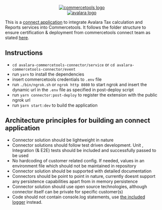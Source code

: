 <p align="center">
  <a href="https://commercetools.com/">
    <img alt="commercetools logo" src="https://unpkg.com/@commercetools-frontend/assets/logos/commercetools_primary-logo_horizontal_RGB.png">
  </a></br>
  <a href="https://www.avalara.com/us/en/products/sales-and-use-tax.html">
    <img alt="avalara logo" src="https://www.avalara.com/etc.clientlibs/avalara/clientlibs/avalara/resources/images/corporate_home_2_u15612.svg">
  </a><br>
</p>

This is a [connect application](https://marketplace.commercetools.com/) to integrate Avalara Tax calculation and Reports services into Commercetools.
It follows the folder structure to ensure certification & deployment from commercetools connect team as stated [here](https://github.com/commercetools/connect-application-kit#readme).

## Instructions

* `cd avalara-commercetools-connector/service` or `cd avalara-commercetools-connector/event`
* run `yarn` to install the dependencies 
* insert commercetools credentials to `.env` file
* run `./bin/ngrok.sh` or `ngrok http 8080` to start ngrok and insert the dynamic url in the `.env` file as specified in post-deploy script
* run `yarn connector:post-deploy` to register the extension with the public ngrok url
* run `ỳarn start:dev` to build the application

## Architecture principles for building an connect application 

* Connector solution should be lightweight in nature
* Connector solutions should follow test driven development. Unit , Integration (& E2E) tests should be included and successfully passed to be used
* No hardcoding of customer related config. If needed, values in an environment file which should not be maintained in repository
* Connector solution should be supported with detailed documentation
* Connectors should be point to point in nature, currently doesnt support any persistence capabilities apart from in memory persistence
* Connector solution should use open source technologies, although connector itself can be private for specific customer(s)
* Code should not contain console.log statements, use [the included logger](https://github.com/commercetools/merchant-center-application-kit/tree/main/packages-backend/loggers#readme) instead.
